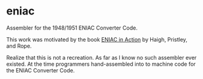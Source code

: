 # eniac
Assembler for the 1948/1951 ENIAC Converter Code.

This work was motivated by the book [ENIAC in Action](https://eniacinaction.com/) by Haigh, Pristley, and Rope.

Realize that this is not a recreation. As far as I know no such assembler ever existed. At the time programmers hand-assembled into to machine code for the ENIAC Converter Code. 
